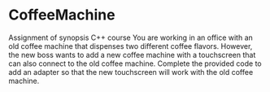 # CoffeeMachine
Assignment of synopsis C++ course
You are working in an office with an old coffee machine that dispenses two different coffee flavors.
However, the new boss wants to add a new coffee machine with a touchscreen that can also connect to
the old coffee machine. Complete the provided code to add an adapter so that the new touchscreen will 
work with the old coffee machine.
